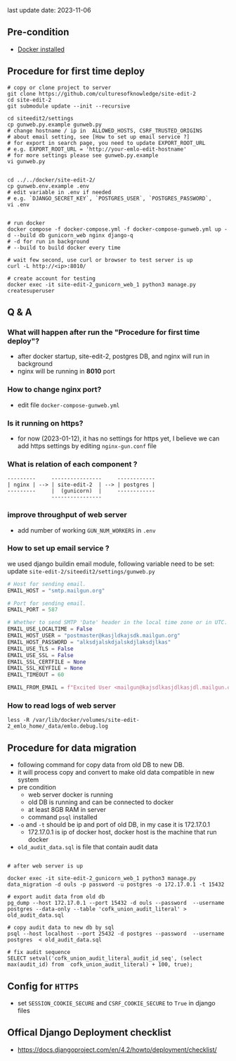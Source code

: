 last update date: 2023-11-06


Pre-condition
----------------------

* [Docker installed](https://docs.docker.com/engine/install/ubuntu/)

Procedure for first time deploy
--------------------------

```shell
# copy or clone project to server 
git clone https://github.com/culturesofknowledge/site-edit-2
cd site-edit-2
git submodule update --init --recursive

cd siteedit2/settings
cp gunweb.py.example gunweb.py
# change hostname / ip in  ALLOWED_HOSTS, CSRF_TRUSTED_ORIGINS
# about email setting, see [How to set up email service ?]
# for export in search page, you need to update EXPORT_ROOT_URL
# e.g. EXPORT_ROOT_URL = 'http://your-emlo-edit-hostname'
# for more settings please see gunweb.py.example
vi gunweb.py


cd ../../docker/site-edit-2/
cp gunweb.env.example .env
# edit variable in .env if needed
# e.g. `DJANGO_SECRET_KEY`, `POSTGRES_USER`, `POSTGRES_PASSWORD`, 
vi .env


# run docker 
docker compose -f docker-compose.yml -f docker-compose-gunweb.yml up -d --build db gunicorn_web nginx django-q
# -d for run in background 
# --build to build docker every time 

# wait few second, use curl or browser to test server is up
curl -L http://<ip>:8010/

# create account for testing
docker exec -it site-edit-2_gunicorn_web_1 python3 manage.py createsuperuser
```

Q & A
----------------------

### What will happen after run the "Procedure for first time deploy"?

* after docker startup, site-edit-2, postgres DB, and nginx will run in background
* nginx will be running in **8010** port

### How to change nginx port?

* edit file `docker-compose-gunweb.yml`

### Is it running on https?

* for now (2023-01-12), it has no settings for https yet, I believe we can add https settings by
  editing `nginx-gun.conf` file

### What is relation of each component ?

```
---------     ----------------     ------------
| nginx | --> | site-edit-2  | --> | postgres |
---------     |  (gunicorn)  |     ------------
              ----------------
```

### improve throughput of web server

* add number of working `GUN_NUM_WORKERS` in `.env`

### How to set up email service ?

we used django buildin email module, following variable need to be set:
update `site-edit-2/siteedit2/settings/gunweb.py`
```python
# Host for sending email.
EMAIL_HOST = "smtp.mailgun.org"

# Port for sending email.
EMAIL_PORT = 587

# Whether to send SMTP 'Date' header in the local time zone or in UTC.
EMAIL_USE_LOCALTIME = False
EMAIL_HOST_USER = "postmaster@kasjldkajsdk.mailgun.org"
EMAIL_HOST_PASSWORD = "alksdjalskdjalskdjlaksdjlkas"
EMAIL_USE_TLS = False
EMAIL_USE_SSL = False
EMAIL_SSL_CERTFILE = None
EMAIL_SSL_KEYFILE = None
EMAIL_TIMEOUT = 60

EMAIL_FROM_EMAIL = f"Excited User <mailgun@kajsdlkasjdlkasjdl.mailgun.org>"

```


### How to read logs of web server

```
less -R /var/lib/docker/volumes/site-edit-2_emlo_home/_data/emlo.debug.log
```

Procedure for data migration
---------------------------------

* following command for copy data from old DB to new DB.
* it will process copy and convert to make old data compatible in new system
* pre condition
    * web server docker is running
    * old DB is running and can be connected to docker
    * at least 8GB RAM in server
    * command `psql` installed
* `-o` and `-t` should be ip and port of old DB, in my case it is 172.17.0.1
  * 172.17.0.1 is ip of docker host, docker host is the machine that run docker
* `old_audit_data.sql` is file that contain audit data

```shell

# after web server is up

docker exec -it site-edit-2_gunicorn_web_1 python3 manage.py data_migration -d ouls -p password -u postgres -o 172.17.0.1 -t 15432

# export audit data from old db
pg_dump --host 172.17.0.1 --port 15432 -d ouls --password  --username postgres --data-only --table 'cofk_union_audit_literal' > old_audit_data.sql

# copy audit data to new db by sql
psql --host localhost --port 25432 -d postgres --password  --username postgres  < old_audit_data.sql

# fix audit sequence
SELECT setval('cofk_union_audit_literal_audit_id_seq', (select max(audit_id) from  cofk_union_audit_literal) + 100, true);
```


Config for `HTTPS` 
-------------------------------
* set `SESSION_COOKIE_SECURE` and `CSRF_COOKIE_SECURE` to `True` in django files


Offical Django Deployment checklist
--------------------------------------------
* https://docs.djangoproject.com/en/4.2/howto/deployment/checklist/

